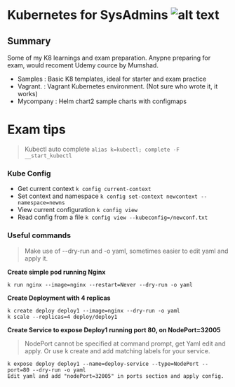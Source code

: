 # Kubernetes for SysAdmins ![alt text](https://vettom.github.io/images/RobinR100px.png "Denny Vettom Logo")

## Summary

  Some of my K8 learnings and exam preparation. Anypne preparing for exam, would recoment Udemy cource by Mumshad.
- Samples   : Basic K8 templates, ideal for starter and exam practice
- Vagrant.  : Vagrant Kubernetes environment. (Not sure who wrote it, it works)
- Mycompany : Helm chart2 sample charts with configmaps



# Exam tips
> Kubectl auto complete `alias k=kubectl; complete -F __start_kubectl`
### Kube Config
- Get current context `k config current-context`
- Set context and namespace `k config set-context newcontext --namespace=newns` 
- View current configuration `k config view`
- Read config from a file `k config view --kubeconfig=/newconf.txt`

### Useful commands
> Make use of --dry-run and -o yaml, sometimes easier to edit yaml and apply it.


**Create simple pod running Nginx**
``` 
k run nginx --image=nginx --restart=Never --dry-run -o yaml 
```
**Create Deployment with 4 replicas**
``` 
k create deploy deploy1 --image=nginx --dry-run -o yaml 
k scale --replicas=4 deploy/deploy1 
```
**Create Service to expose Deploy1 running port 80, on NodePort=32005**
> NodePort cannot be specified at command prompt, get Yaml edit and apply. Or use k create and add matching labels for your service.
```
k expose deploy deploy1 --name=deploy-service --type=NodePort --port=80 --dry-run -o yaml
Edit yaml and add "nodePort=32005" in ports section and apply config.
```